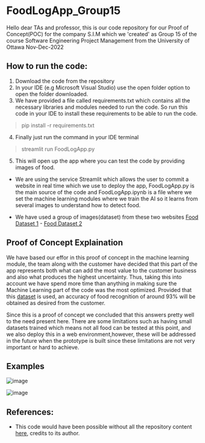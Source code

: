# FoodLogApp_Group15
Hello dear TAs and professor, this is our code repository for our Proof of Concept(POC) for the company S.I.M which we 'created' as Group 15 of the course Software Engineering Project Management from the University of Ottawa Nov-Dec-2022

## How to run the code:

1. Download the code from the repository
2. In your IDE (e.g Microsoft Visual Studio) use the open folder option to open the folder downloaded.
3. We have provided a file called requirements.txt which contains all the necessary libraries and modules needed to run the code. 
So run this code in your IDE to install these requirements to be able to run the code.

> pip install -r requirements.txt

4. Finally just run the command in your IDE terminal

> streamlit run FoodLogApp.py

5. This will open up the app where you can test the code by providing images of food.

- We are using the service Streamlit which allows the user to commit a website in real time which we use to deploy the app, FoodLogApp.py is the main source of the code and FoodLogApp.ipynb is a file where we set the machine learning modules where we train the AI so it learns from several images to understand how to detect food.

- We have used a group of images(dataset) from these two websites [Food Dataset 1](https://data.vision.ee.ethz.ch/cvl/datasets_extra/food-101/) - [Food Dataset 2](https://www.kaggle.com/datasets/kritikseth/fruit-and-vegetable-image-recognition)

## Proof of Concept Explaination

We have based our effor in this proof of concept in the machine learning module, the team along with the customer have decided that this part of the app represents both what can add the most value to the customer business and also what produces the highest uncertainty. Thus, taking this into account we have spend more time than anything in making sure the Machine Learning part of the code was the most optimized. Provided that this [dataset](https://data.vision.ee.ethz.ch/cvl/datasets_extra/food-101/) is used, an accuracy of food recognition of around 93% will be obtained as desired from the customer. 

Since this is a proof of concept we concluded that this answers pretty well to the need present here. There are some limitations such as having small datasets trained which means not all food can be tested at this point, and we also deploy this in a web environment,however, these will be addressed in the future when the prototype is built since these limitations are not very important or hard to achieve.

## Examples

![image](https://user-images.githubusercontent.com/113482288/200460025-aa259841-795a-4721-b9a7-cadfde99e9a9.png)

![image](https://user-images.githubusercontent.com/113482288/200460177-fa790e1c-5745-4eed-b159-a1466a853a03.png)

## References:

- This code would have been possible without all the repository content [here](https://github.com/Spidy20?tab=repositories), credits to its author.

